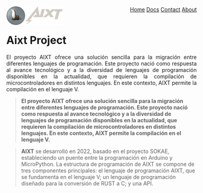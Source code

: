 <div align="center">
  <img align="left" width="50" height="50" src="/img/logo_final_circle.png">
  <img align="left" width="100" height="50" src="/img/name_Project_final.png">
  <div align="right">
    <a href="#home">Home</a>
    <a href="#Docs">Docs</a>
    <a href="#contact">Contact</a>
    <a href="#about">About</a>
  </div>
</div>
<img width="10" height="0"><br>

Aixt Project
===============

<p style="text-align: justify;">El proyecto AIXT ofrece una solución sencilla para la migración entre diferentes lenguajes de programación. Este proyecto nació como respuesta al avance tecnológico y a la diversidad de lenguajes de programación disponibles en la actualidad, que requieren la compilación de microcontroladores en distintos lenguajes. En este contexto, AIXT permite la compilación en el lenguaje V.</p>

> **El proyecto AIXT ofrece una solución sencilla para la migración entre diferentes lenguajes de programación. Este proyecto nació como respuesta al avance tecnológico y a la diversidad de lenguajes de programación disponibles en la actualidad, que requieren la compilación de microcontroladores en distintos lenguajes. En este contexto, AIXT permite la compilación en el lenguaje V.**

> **AIXT** se desarrolló en 2022, basado en el proyecto SOKAE, estableciendo un puente entre la programación en Arduino y MicroPython. La estructura de programación de AIXT se compone de tres componentes principales: el lenguaje de programación AIXT, que se fundamenta en el lenguaje V; un lenguaje de programación diseñado para la conversión de RUST a C; y una API.
